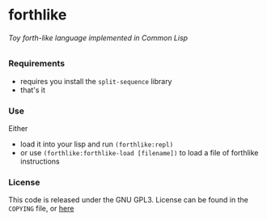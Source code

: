# forthlike
###### Toy forth-like language implemented in Common Lisp

### Requirements

- requires you install the `split-sequence` library
- that's it

### Use

Either

- load it into your lisp and run `(forthlike:repl)`
- or use `(forthlike:forthlike-load [filename])` to load a file of forthlike instructions

### License

This code is released under the GNU GPL3. License can be found in the `COPYING` file, or [here](http://www.gnu.org/licenses/gpl-3.0.html)
